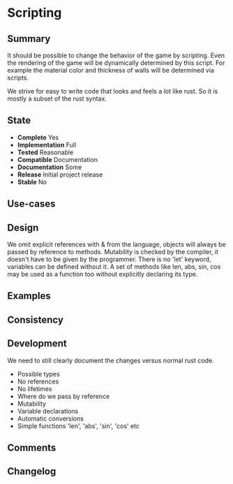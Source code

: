 Scripting
=========

Summary
-------
It should be possible to change the behavior of the game by scripting.
Even the rendering of the game will be dynamically determined by this script.
For example the material color and thickness of walls will be determined via scripts.

We strive for easy to write code that looks and feels a lot like rust. So it is mostly a subset of the rust syntax.

State
-----
- **Complete** Yes
- **Implementation** Full
- **Tested** Reasonable
- **Compatible** Documentation
- **Documentation** Some
- **Release** Initial project release
- **Stable** No

Use-cases
---------

Design
------
We omit explicit references with & from the language, objects will always be passed by reference to methods.
Mutability is checked by the compiler, it doesn't have to be given by the programmer.
There is no 'let' keyword, variables can be defined without it.
A set of methods like len, abs, sin, cos may be used as a function too without explicitly declaring its type.

Examples
--------

Consistency
-----------

Development
-----------
We need to still clearly document the changes versus normal rust code.
- Possible types
- No references
- No lifetimes
- Where do we pass by reference
- Mutability
- Variable declarations
- Automatic conversions
- Simple functions 'len', 'abs', 'sin', 'cos' etc

Comments
--------

Changelog
---------
